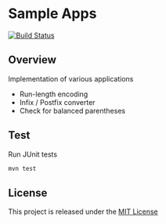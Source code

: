 # Sample Apps
[![Build Status](https://travis-ci.org/nmuzychuk/sample-apps.svg?branch=master)](https://travis-ci.org/nmuzychuk/sample-apps)

## Overview
Implementation of various applications
- Run-length encoding
- Infix / Postfix converter
- Check for balanced parentheses

## Test
Run JUnit tests
```bash
mvn test
```

## License
This project is released under the [MIT License](LICENSE.txt)

